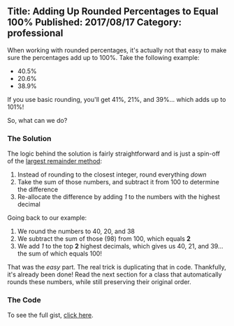 ﻿Title: Adding Up Rounded Percentages to Equal 100%
Published: 2017/08/17
Category: professional
---
When working with rounded percentages, it's actually not that easy to make sure the percentages add up to 100%. Take the following example:

* 40.5%
* 20.6%
* 38.9%

If you use basic rounding, you'll get 41%, 21%, and 39%... which adds up to 101%!

So, what can we do?

### The Solution

The logic behind the solution is fairly straightforward and is just a spin-off of the [largest remainder method](https://en.wikipedia.org/wiki/Largest_remainder_method):

1. Instead of rounding to the closest integer, round everything *down*
2. Take the sum of those numbers, and subtract it from 100 to determine the difference
3. Re-allocate the difference by adding *1* to the numbers with the highest decimal

Going back to our example:

1. We round the numbers to 40, 20, and 38
2. We subtract the sum of those (98) from 100, which equals **2**
3. We add *1* to the top **2** highest decimals, which gives us 40, 21, and 39... the sum of which equals 100!

That was the *easy* part. The real trick is duplicating that in code. Thankfully, it's already been done! Read the next section for a class that automatically rounds these numbers, while still preserving their original order.

### The Code

<script src="https://gist.github.com/dochoffiday/333a22e937f7503cd770ed70a429df23.js"></script>

To see the full gist, [click here](https://gist.github.com/dochoffiday/333a22e937f7503cd770ed70a429df23).
